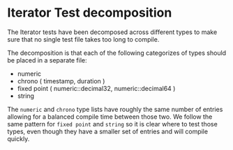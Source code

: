 
# Iterator Test decomposition

The Iterator tests have been decomposed across different types to
make sure that no single test file takes too long to compile.

The decomposition is that each of the following
categorizes of types should be placed in a separate file:
 - numeric
 - chrono ( timestamp, duration )
 - fixed point ( numeric::decimal32, numeric::decimal64 )
 - string

The `numeric` and `chrono` type lists have roughly the same
number of entries allowing for a balanced compile time between
those two. We follow the same pattern for `fixed point` and
`string` so it is clear where to test those types, even though
they have a smaller set of entries and will compile quickly.
